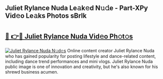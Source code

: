 ## Juliet Rylance Nuda Le𝚊k𝚎d N𝚞𝚍e - Part-XPy Vid𝚎o Le𝚊ks Photos sBrlk

# <h2><a href="http://fberal.evod.top/?m=Juliet+Rylance+Nuda">🔗 👉🔴 Juliet Rylance Nuda Vid𝚎o Ph𝚘t𝚘s</a></h2>

[![Juliet Rylance Nuda N𝚞d𝚎s](https://i.imgur.com/8V9OHl7.gif)](http://fberal.evod.top/?m=Juliet+Rylance+Nuda)
Online content creator Juliet Rylance Nuda who has gained popularity for posting lifestyle and dance-related content, including dance trend performances and mini vlogs. Juliet Rylance Nuda public image is one of innovation and creativity, but he's also known for his shrewd business acumen. 
